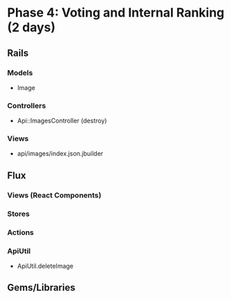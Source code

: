 # Phase 4: Voting and Internal Ranking (2 days)

## Rails
### Models
* Image

### Controllers
* Api::ImagesController (destroy)

### Views
* api/images/index.json.jbuilder

## Flux
### Views (React Components)

### Stores

### Actions

### ApiUtil
* ApiUtil.deleteImage

## Gems/Libraries
